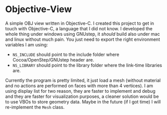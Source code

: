 Objective-View
==============

A simple OBJ view written in Objective-C. I created this project to get in touch with Objective-C, a
language that I did not know. I developed the whole thing under windows using GNUstep, it *should*
build also under mac and linux without much pain. You just need to export the right environment 
variables I am using:

 - `NS_INCLUDE` should point to the include folder where Cocoa/OpenStep/GNUstep header are.
 - `NS_LIBRARY` should point to the library folder where the link-time libraries are. 


Currently the program is pretty limited, it just load a mesh (without material and no actions are 
performed on faces with more than 4 vertices). I am using display list for two reason, they are 
faster to implement and debug and they are faster for visualization purposes, a cleaner solution 
would be to use VBOs to store geometry data. Maybe in the future (if I got time) I will re-implement 
the `Mesh` class.

